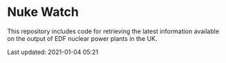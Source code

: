 # Nuke Watch

This repository includes code for retrieving the latest information available on the output of EDF nuclear power plants in the UK.

Last updated: 2021-01-04 05:21